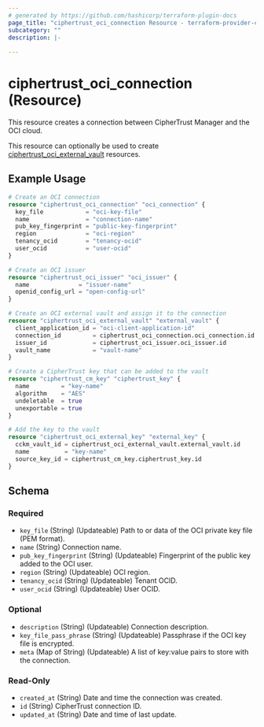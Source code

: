 ```yaml
---
# generated by https://github.com/hashicorp/terraform-plugin-docs
page_title: "ciphertrust_oci_connection Resource - terraform-provider-ciphertrust"
subcategory: ""
description: |-
  
---
```


# ciphertrust_oci_connection (Resource)

This resource creates a connection between CipherTrust Manager and the OCI cloud.

This resource can optionally be used to create [ciphertrust_oci_external_vault](https://registry.terraform.io/providers/ThalesGroup/ciphertrust/latest/docs/resources/oci_external_vault) resources.


## Example Usage

```terraform
# Create an OCI connection
resource "ciphertrust_oci_connection" "oci_connection" {
  key_file            = "oci-key-file"
  name                = "connection-name"
  pub_key_fingerprint = "public-key-fingerprint"
  region              = "oci-region"
  tenancy_ocid        = "tenancy-ocid"
  user_ocid           = "user-ocid"
}

# Create an OCI issuer
resource "ciphertrust_oci_issuer" "oci_issuer" {
  name              = "issuer-name"
  openid_config_url = "open-config-url"
}

# Create an OCI external vault and assign it to the connection
resource "ciphertrust_oci_external_vault" "external_vault" {
  client_application_id = "oci-client-application-id"
  connection_id         = ciphertrust_oci_connection.oci_connection.id
  issuer_id             = ciphertrust_oci_issuer.oci_issuer.id
  vault_name            = "vault-name"
}

# Create a CipherTrust key that can be added to the vault
resource "ciphertrust_cm_key" "ciphertrust_key" {
  name         = "key-name"
  algorithm    = "AES"
  undeletable  = true
  unexportable = true
}

# Add the key to the vault
resource "ciphertrust_oci_external_key" "external_key" {
  cckm_vault_id = ciphertrust_oci_external_vault.external_vault.id
  name          = "key-name"
  source_key_id = ciphertrust_cm_key.ciphertrust_key.id
}
```

<!-- schema generated by tfplugindocs -->
## Schema

### Required

- `key_file` (String) (Updateable) Path to or data of the OCI private key file (PEM format).
- `name` (String) Connection name.
- `pub_key_fingerprint` (String) (Updateable) Fingerprint of the public key added to the OCI user.
- `region` (String) (Updateable) OCI region.
- `tenancy_ocid` (String) (Updateable) Tenant OCID.
- `user_ocid` (String) (Updateable) User OCID.

### Optional

- `description` (String) (Updateable) Connection description.
- `key_file_pass_phrase` (String) (Updateable) Passphrase if the OCI key file is encrypted.
- `meta` (Map of String) (Updateable) A list of key:value pairs to store with the connection.

### Read-Only

- `created_at` (String) Date and time the connection was created.
- `id` (String) CipherTrust connection ID.
- `updated_at` (String) Date and time of last update.
